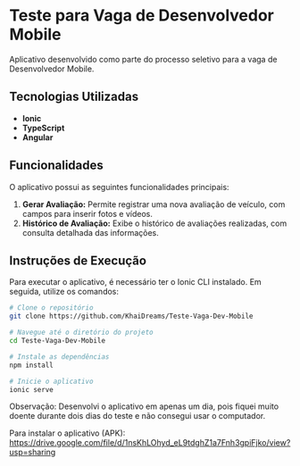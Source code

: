 # Teste para Vaga de Desenvolvedor Mobile

Aplicativo desenvolvido como parte do processo seletivo para a vaga de Desenvolvedor Mobile.

## Tecnologias Utilizadas

- **Ionic**
- **TypeScript**
- **Angular**

## Funcionalidades

O aplicativo possui as seguintes funcionalidades principais:

1. **Gerar Avaliação:** Permite registrar uma nova avaliação de veículo, com campos para inserir fotos e vídeos.
2. **Histórico de Avaliação:** Exibe o histórico de avaliações realizadas, com consulta detalhada das informações.

## Instruções de Execução

Para executar o aplicativo, é necessário ter o Ionic CLI instalado. Em seguida, utilize os comandos:

```bash
# Clone o repositório
git clone https://github.com/KhaiDreams/Teste-Vaga-Dev-Mobile

# Navegue até o diretório do projeto
cd Teste-Vaga-Dev-Mobile

# Instale as dependências
npm install

# Inicie o aplicativo
ionic serve
```
Observação:
Desenvolvi o aplicativo em apenas um dia, pois fiquei muito doente durante dois dias do teste e não consegui usar o computador.

Para instalar o aplicativo (APK): https://drive.google.com/file/d/1nsKhLOhyd_eL9tdghZ1a7Fnh3gpiFjko/view?usp=sharing
